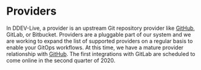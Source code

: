 # Providers

In DDEV-Live, a provider is an upstream Git repository provider like [GitHub](github.md), GitLab, or Bitbucket. Providers are a pluggable part of our system and we are working to expand the list of supported providers on a regular basis to enable your GitOps workflows. At this time, we have a mature provider relationship with [GitHub](github.md). The first integrations with GitLab are scheduled to come online in the second quarter of 2020.
